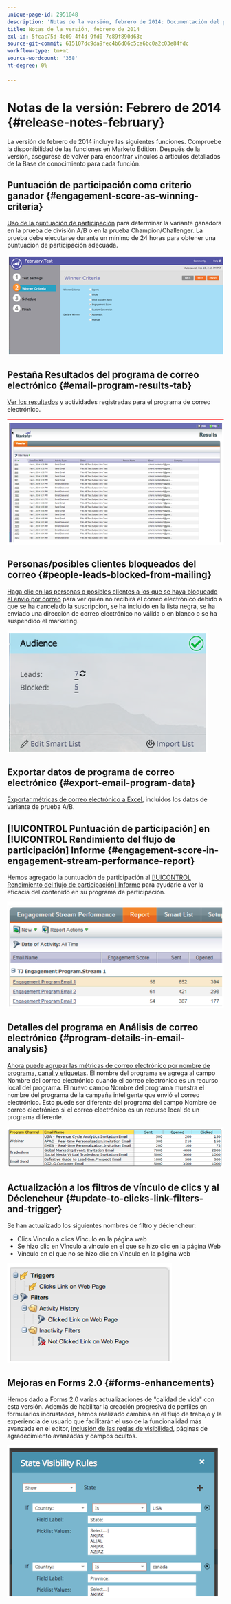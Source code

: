 ```yaml
---
unique-page-id: 2951048
description: 'Notas de la versión, febrero de 2014: Documentación del producto de Marketo'
title: Notas de la versión, febrero de 2014
exl-id: 5fcac75d-4e09-4f4d-9fd0-7c89f890d63e
source-git-commit: 615107dc9da9fec4b6d06c5ca6bc0a2c03e84fdc
workflow-type: tm+mt
source-wordcount: '358'
ht-degree: 0%

---
```


# Notas de la versión: Febrero de 2014 {#release-notes-february}

La versión de febrero de 2014 incluye las siguientes funciones. Compruebe la disponibilidad de las funciones en Marketo Edition. Después de la versión, asegúrese de volver para encontrar vínculos a artículos detallados de la Base de conocimiento para cada función.

## Puntuación de participación como criterio ganador {#engagement-score-as-winning-criteria}

[Uso de la puntuación de participación](/help/marketo/product-docs/email-marketing/email-programs/email-program-actions/email-test-a-b-test/define-the-a-b-test-winner-criteria.md) para determinar la variante ganadora en la prueba de división A/B o en la prueba Champion/Challenger. La prueba debe ejecutarse durante un mínimo de 24 horas para obtener una puntuación de participación adecuada.

![](assets/image2014-9-22-10-3a46-3a49.png)

## Pestaña Resultados del programa de correo electrónico {#email-program-results-tab}

[Ver los resultados](/help/marketo/product-docs/email-marketing/email-programs/email-program-data/view-email-program-results.md) y actividades registradas para el programa de correo electrónico.

![](assets/image2014-9-22-10-3a47-3a19.png)

## Personas/posibles clientes bloqueados del correo {#people-leads-blocked-from-mailing}

[Haga clic en las personas o posibles clientes a los que se haya bloqueado el envío por correo](/help/marketo/product-docs/email-marketing/email-programs/managing-people-in-email-programs/define-an-audience-with-a-smart-list.md) para ver quién no recibirá el correo electrónico debido a que se ha cancelado la suscripción, se ha incluido en la lista negra, se ha enviado una dirección de correo electrónico no válida o en blanco o se ha suspendido el marketing.

![](assets/image2014-9-22-10-3a47-3a42.png)

## Exportar datos de programa de correo electrónico {#export-email-program-data}

[Exportar métricas de correo electrónico a Excel](/help/marketo/product-docs/email-marketing/email-programs/email-program-data/export-email-program-dashboard-to-excel.md), incluidos los datos de variante de prueba A/B.

## [!UICONTROL Puntuación de participación] en [!UICONTROL Rendimiento del flujo de participación] Informe {#engagement-score-in-engagement-stream-performance-report}

Hemos agregado la puntuación de participación al [[!UICONTROL Rendimiento del flujo de participación] Informe](/help/marketo/product-docs/email-marketing/drip-nurturing/reports-and-notifications/engagement-stream-performance-report.md) para ayudarle a ver la eficacia del contenido en su programa de participación.

![](assets/image2014-9-22-10-3a50-3a36.png)

## Detalles del programa en Análisis de correo electrónico {#program-details-in-email-analysis}

[Ahora puede agrupar las métricas de correo electrónico por nombre de programa, canal y etiquetas](/help/marketo/product-docs/reporting/revenue-cycle-analytics/email-analysis/build-an-email-analysis-report-that-shows-program-information.md). El nombre del programa se agrega al campo Nombre del correo electrónico cuando el correo electrónico es un recurso local del programa. El nuevo campo Nombre del programa muestra el nombre del programa de la campaña inteligente que envió el correo electrónico. Esto puede ser diferente del programa del campo Nombre de correo electrónico si el correo electrónico es un recurso local de un programa diferente.

![](assets/image2014-9-22-10-3a50-3a57.png)

## Actualización a los filtros de vínculo de clics y al Déclencheur {#update-to-clicks-link-filters-and-trigger}

Se han actualizado los siguientes nombres de filtro y déclencheur:

* Clics Vínculo a clics Vínculo en la página web
* Se hizo clic en Vínculo a vínculo en el que se hizo clic en la página Web
* Vínculo en el que no se hizo clic en Vínculo en la página web

![](assets/image2014-9-22-10-3a51-3a31.png)

## Mejoras en Forms 2.0 {#forms-enhancements}

Hemos dado a Forms 2.0 varias actualizaciones de &quot;calidad de vida&quot; con esta versión. Además de habilitar la creación progresiva de perfiles en formularios incrustados, hemos realizado cambios en el flujo de trabajo y la experiencia de usuario que facilitarán el uso de la funcionalidad más avanzada en el editor, [inclusión de las reglas de visibilidad](/help/marketo/product-docs/demand-generation/forms/form-fields/dynamically-toggle-visibility-of-a-form-field.md), páginas de agradecimiento avanzadas y campos ocultos.

![](assets/image2014-9-22-10-3a51-3a54.png)
